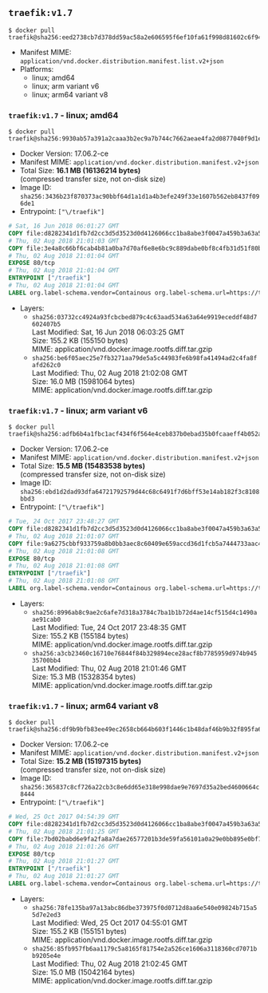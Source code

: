 ## `traefik:v1.7`

```console
$ docker pull traefik@sha256:eed2738cb7d378dd59ac58a2e606595f6ef10fa61f998d81602c6f94e901c061
```

-	Manifest MIME: `application/vnd.docker.distribution.manifest.list.v2+json`
-	Platforms:
	-	linux; amd64
	-	linux; arm variant v6
	-	linux; arm64 variant v8

### `traefik:v1.7` - linux; amd64

```console
$ docker pull traefik@sha256:9930ab57a391a2caaa3b2ec9a7b744c7662aeae4fa2d0877040f9d1e181e2ced
```

-	Docker Version: 17.06.2-ce
-	Manifest MIME: `application/vnd.docker.distribution.manifest.v2+json`
-	Total Size: **16.1 MB (16136214 bytes)**  
	(compressed transfer size, not on-disk size)
-	Image ID: `sha256:3436b23f870373ac90bbf64d1a1d1a4b3efe249f33e1607b562eb8437f096de1`
-	Entrypoint: `["\/traefik"]`

```dockerfile
# Sat, 16 Jun 2018 06:01:27 GMT
COPY file:d8282341d1fb7d2cc3d5d3523d0d4126066cc1ba8abe3f0047a459b3a63a5653 in /etc/ssl/certs/ 
# Thu, 02 Aug 2018 21:01:03 GMT
COPY file:3e4a8c66bf6cab4b81a0ba7d70af6e8e6bc9c889dabe0bf8c4fb31d51f80b360 in / 
# Thu, 02 Aug 2018 21:01:04 GMT
EXPOSE 80/tcp
# Thu, 02 Aug 2018 21:01:04 GMT
ENTRYPOINT ["/traefik"]
# Thu, 02 Aug 2018 21:01:04 GMT
LABEL org.label-schema.vendor=Containous org.label-schema.url=https://traefik.io org.label-schema.name=Traefik org.label-schema.description=A modern reverse-proxy org.label-schema.version=v1.7.0-rc3 org.label-schema.docker.schema-version=1.0
```

-	Layers:
	-	`sha256:03732cc4924a93fcbcbed879c4c63aad534a63a64e9919eceddf48d7602407b5`  
		Last Modified: Sat, 16 Jun 2018 06:03:25 GMT  
		Size: 155.2 KB (155150 bytes)  
		MIME: application/vnd.docker.image.rootfs.diff.tar.gzip
	-	`sha256:be6f05aec25e7fb3271aa79de5a5c44983fe6b98fa41494ad2c4fa8fafd262c0`  
		Last Modified: Thu, 02 Aug 2018 21:02:08 GMT  
		Size: 16.0 MB (15981064 bytes)  
		MIME: application/vnd.docker.image.rootfs.diff.tar.gzip

### `traefik:v1.7` - linux; arm variant v6

```console
$ docker pull traefik@sha256:adfb6b4a1fbc1acf434f6f564e4ceb837b0ebad35b0fcaaeff4b052ac585a714
```

-	Docker Version: 17.06.2-ce
-	Manifest MIME: `application/vnd.docker.distribution.manifest.v2+json`
-	Total Size: **15.5 MB (15483538 bytes)**  
	(compressed transfer size, not on-disk size)
-	Image ID: `sha256:ebd1d2dad93dfa64721792579d44c68c6491f7d6bff53e14ab182f3c8108bbd3`
-	Entrypoint: `["\/traefik"]`

```dockerfile
# Tue, 24 Oct 2017 23:48:27 GMT
COPY file:d8282341d1fb7d2cc3d5d3523d0d4126066cc1ba8abe3f0047a459b3a63a5653 in /etc/ssl/certs/ 
# Thu, 02 Aug 2018 21:01:07 GMT
COPY file:9a6275cbbf933759a8b0bb3aec8c60409e659accd36d1fcb5a7444733aac48a3 in / 
# Thu, 02 Aug 2018 21:01:08 GMT
EXPOSE 80/tcp
# Thu, 02 Aug 2018 21:01:08 GMT
ENTRYPOINT ["/traefik"]
# Thu, 02 Aug 2018 21:01:08 GMT
LABEL org.label-schema.vendor=Containous org.label-schema.url=https://traefik.io org.label-schema.name=Traefik org.label-schema.description=A modern reverse-proxy org.label-schema.version=v1.7.0-rc3 org.label-schema.docker.schema-version=1.0
```

-	Layers:
	-	`sha256:8996ab8c9ae2c6afe7d318a3784c7ba1b1b72d4ae14cf515d4c1490aae91cab0`  
		Last Modified: Tue, 24 Oct 2017 23:48:35 GMT  
		Size: 155.2 KB (155184 bytes)  
		MIME: application/vnd.docker.image.rootfs.diff.tar.gzip
	-	`sha256:a3cb23460c16710e76844f84b329894ece28acf8b7785959d974b94535700bb4`  
		Last Modified: Thu, 02 Aug 2018 21:01:46 GMT  
		Size: 15.3 MB (15328354 bytes)  
		MIME: application/vnd.docker.image.rootfs.diff.tar.gzip

### `traefik:v1.7` - linux; arm64 variant v8

```console
$ docker pull traefik@sha256:df9b9bfb83ee49ec2658cb664b603f1446c1b48daf46b9b32f895fa608c66096
```

-	Docker Version: 17.06.2-ce
-	Manifest MIME: `application/vnd.docker.distribution.manifest.v2+json`
-	Total Size: **15.2 MB (15197315 bytes)**  
	(compressed transfer size, not on-disk size)
-	Image ID: `sha256:365837c8cf726a22cb3c8e6dd65e318e998dae9e7697d35a2bed4600664c8444`
-	Entrypoint: `["\/traefik"]`

```dockerfile
# Wed, 25 Oct 2017 04:54:39 GMT
COPY file:d8282341d1fb7d2cc3d5d3523d0d4126066cc1ba8abe3f0047a459b3a63a5653 in /etc/ssl/certs/ 
# Thu, 02 Aug 2018 21:01:25 GMT
COPY file:7bd02babd6e9fa2fa8a7dae26577201b3de59fa56101a0a29e0bb895e0bf70e7 in / 
# Thu, 02 Aug 2018 21:01:26 GMT
EXPOSE 80/tcp
# Thu, 02 Aug 2018 21:01:27 GMT
ENTRYPOINT ["/traefik"]
# Thu, 02 Aug 2018 21:01:27 GMT
LABEL org.label-schema.vendor=Containous org.label-schema.url=https://traefik.io org.label-schema.name=Traefik org.label-schema.description=A modern reverse-proxy org.label-schema.version=v1.7.0-rc3 org.label-schema.docker.schema-version=1.0
```

-	Layers:
	-	`sha256:78fe135ba97a13abc86dbe373975f0d0712d8aa6e540e09824b715a55d7e2ed3`  
		Last Modified: Wed, 25 Oct 2017 04:55:01 GMT  
		Size: 155.2 KB (155151 bytes)  
		MIME: application/vnd.docker.image.rootfs.diff.tar.gzip
	-	`sha256:85fb957fb6aa1179c5a8165f81754e2a526ce1606a3118360cd7071bb9205e4e`  
		Last Modified: Thu, 02 Aug 2018 21:02:45 GMT  
		Size: 15.0 MB (15042164 bytes)  
		MIME: application/vnd.docker.image.rootfs.diff.tar.gzip
